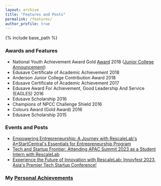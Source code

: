 ```yaml
---
layout: archive
title: "Features and Posts"
permalink: /features/
author_profile: true
---
```


{% include base_path %}

### Awards and Features
* National Youth Achievement Award Gold [Award](https://drive.google.com/file/d/1GqWTQtq-oiIZhf9nLLVF0YFd3SBVt-II/view?usp=drive_link) 2018 ([Junior College Announcement](https://www.facebook.com/andersonjuniorcollege/posts/our-heartiest-congratulations-to-the-national-youth-achievement-award-nyaa-gold-/2226852197366994/))  
* Edusave Certificate of Academic Achievement 2018
* Anderson Junior College Contribution Award 2018
* Edusave Certificate of Academic Achievement 2017
* Edusave Award For Achievement, Good Leadership And Service (EAGLES) 2016
* Edusave Scholarship 2016
* Champions of NPCC Challenge Shield 2016
* Colours Award (Gold Award) 2016
* Edusave Scholarship 2015

### Events and Posts  
* [Empowering Entrepreneurship: A Journey with RescaleLab's A*StartCentral's Essentials for Entrepreneurship Program](https://www.linkedin.com/posts/wilsonleejunwei_rescalelab-astartcentral-startupjourney-activity-7084764259322134528-Jo5z?utm_source=share&utm_medium=member_desktop)  
* [Tech and Startup Frontier: Attending APAC Summit 2023 as a Student Intern with RescaleLab](https://www.linkedin.com/posts/wilsonleejunwei_apacsummit2023-activity-7077508189692301313--LgT?utm_source=share&utm_medium=member_desktop)  
* [Experience the Future of Innovation with RescaleLab: Innovfest 2023, Asia's Premier Tech Startup Conference!](https://www.linkedin.com/posts/rescalelab_innovfest-edtech-startups-activity-7072176361263546368-96X5?utm_source=share&utm_medium=member_desktop)

### My [Personal Achievements](https://wilsonlee2000.github.io/personalachievements/)
